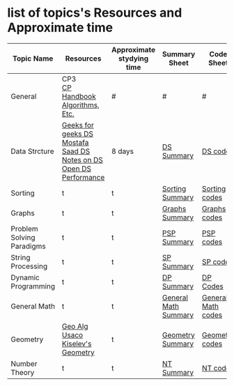 # list of topics's Resources and Approximate time 

Topic Name   | Resources| Approximate <br>stydying time| Summary Sheet| Code Sheet|Problem Sheet| Solution Sheet| Hints Sheet
-------------| ------------- |------------- | ------------- |------------- |-------------  |-------------  |-------------  
General  | CP3<br> [CP Handbook](https://cses.fi/book.html)<br>[Algorithms, Etc.](http://jeffe.cs.illinois.edu/teaching/algorithms/)  |  # | # |# |#|#| [General Hints]()
Data Strcture  | [Geeks for geeks DS](https://www.geeksforgeeks.org/data-structures/)<br> [Mostafa Saad DS](https://github.com/mostafa-saad/ArabicCompetitiveProgramming/tree/master/11%20Data%20Structures)<br> [Notes on DS](http://www.cs.yale.edu/homes/aspnes/classes/223/notes.html)<br>[Open DS](http://www.engrcs.com/courses/cse222/cse222text.pdf) <br> [Performance](http://john-ahlgren.blogspot.com.eg/2013/10/stl-container-performance.html)| 8 days| [DS Summary](https://github.com/basmaashouur/Competitive-Programming/blob/master/Knowledge-Phase/Detailed-list/Data-structure.md) |[DS codes](https://github.com/basmaashouur/Competitive-Programming/blob/master/Knowledge-Phase/Topics-library/Data-structure-lib.md) |[DS Problems](https://github.com/basmaashouur/Competitive-Programming/blob/master/Knowledge-Phase/Problems-library/Data-structure-problems.md)|[DS Solutions](https://github.com/basmaashouur/Competitive-Programming/tree/master/Solutions-library/data-strcture-solutions%20)|[DS Hints]()
Sorting| t|t| [Sorting Summary](https://github.com/basmaashouur/Competitive-Programming/blob/master/Knowledge-Phase/Detailed-list/Sorting.md)| [Sorting codes](https://github.com/basmaashouur/Competitive-Programming/blob/master/Knowledge-Phase/Topics-library/Sorting-lib.md)|[Sorting Problems](https://github.com/basmaashouur/Competitive-Programming/blob/master/Knowledge-Phase/Problems-library/Sorting-problems.md)|[Sorting Solutions](https://github.com/basmaashouur/Competitive-Programming/tree/master/Solutions-library/sorting-solutions)|[Sorting Hints]()
Graphs| t|t| [Graphs Summary](https://github.com/basmaashouur/Competitive-Programming/blob/master/Knowledge-Phase/Detailed-list/Graphs.md)| [Graphs codes](https://github.com/basmaashouur/Competitive-Programming/blob/master/Knowledge-Phase/Topics-library/Graphs-lib%20.md)|[Graphs Problems](https://github.com/basmaashouur/Competitive-Programming/blob/master/Knowledge-Phase/Problems-library/Graphs-problems.md)|[Graphs Solutions](https://github.com/basmaashouur/Competitive-Programming/tree/master/Solutions-library/graphs-solutions)|[Graphs Hints]()
Problem Solving Paradigms| t|t| [PSP Summary](https://github.com/basmaashouur/Competitive-Programming/blob/master/Knowledge-Phase/Detailed-list/Problem-solving-paradigms.md)| [PSP codes](https://github.com/basmaashouur/Competitive-Programming/blob/master/Knowledge-Phase/Topics-library/Problem-solving-paradigms-lib.md)|[PSP Problems](https://github.com/basmaashouur/Competitive-Programming/blob/master/Knowledge-Phase/Problems-library/Problem-solving-paradigms-problems.md)|[PSP Solutions](https://github.com/basmaashouur/Competitive-Programming/tree/master/Solutions-library/problem-solving-paradigms-solutions)|[PSP Hints]()
String Processing| t|t| [SP Summary](https://github.com/basmaashouur/Competitive-Programming/blob/master/Knowledge-Phase/Detailed-list/String-processing.md)| [SP codes](https://github.com/basmaashouur/Competitive-Programming/blob/master/Knowledge-Phase/Topics-library/String-processing-lib.md)|[SP Problems](https://github.com/basmaashouur/Competitive-Programming/blob/master/Knowledge-Phase/Problems-library/String-processing-problems.md)|[SP Solutions](https://github.com/basmaashouur/Competitive-Programming/tree/master/Solutions-library/string-processing-solutions)|[SP Hints]()
Dynamic Programming |t|t| [DP Summary]()|[DP Codes]()|[DP Problems]()|[DP Solutions]()|[DP Hints]()
General Math| t|t| [General Math Summary](https://github.com/basmaashouur/Competitive-Programming/blob/master/Knowledge-Phase/Detailed-list/Mathematics/General-math.md)| [General Math codes](https://github.com/basmaashouur/Competitive-Programming/blob/master/Knowledge-Phase/Topics-library/Mathematics/General-math-lib.md)|[General Math Problems](https://github.com/basmaashouur/Competitive-Programming/blob/master/Knowledge-Phase/Problems-library/Mathematics/General-math-problems.md)|[General Math Solutions](https://github.com/basmaashouur/Competitive-Programming/tree/master/Solutions-library/mathematics-solutions/General-math-solutions)|[General Math Hints]()
Geometry| [Geo Alg](http://geomalgorithms.com/index.html)<br> [Usaco](http://www.dcc.fc.up.pt/~pribeiro/estagio2008/usaco/3_4_Computational_Geometry.htm)<br> [Kiselev's Geometry](https://drive.google.com/file/d/1z0SWwTj-1p-TkhxLfE45MCoDq0O8DS1p/view?usp=sharing)|t| [Geometry Summary](https://github.com/basmaashouur/Competitive-Programming/blob/master/Knowledge-Phase/Detailed-list/Mathematics/Geometry.md)| [Geometry codes](https://github.com/basmaashouur/Competitive-Programming/blob/master/Knowledge-Phase/Topics-library/Mathematics/Geometry-lib.md)|[Geometry Problems](https://github.com/basmaashouur/Competitive-Programming/blob/master/Knowledge-Phase/Problems-library/Mathematics/Geometry-problems.md)|[Geometry Solutions](https://github.com/basmaashouur/Competitive-Programming/tree/master/Solutions-library/mathematics-solutions/geometry-solutions)|[Geometry Hints]()
Number Theory| t|t| [NT Summary](https://github.com/basmaashouur/Competitive-Programming/blob/master/Knowledge-Phase/Detailed-list/Mathematics/Number-theory.md)| [NT codes](https://github.com/basmaashouur/Competitive-Programming/blob/master/Knowledge-Phase/Topics-library/Mathematics/Number-theory-lib.md)|[NT Problems](https://github.com/basmaashouur/Competitive-Programming/blob/master/Knowledge-Phase/Problems-library/Mathematics/Number-theory-problems.md)|[NT Solutions](https://github.com/basmaashouur/Competitive-Programming/tree/master/Solutions-library/mathematics-solutions/number-theory-solutions)|[NT Hints]()

